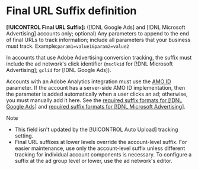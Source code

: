 # Final URL Suffix definition

<!-- Used in many places; in inventory feed templates, it's actually called "Campaign Final URL Suffix," but leaving this generic anyway since it's a paragraph-level include file -->

**[!UICONTROL Final URL Suffix]:** ([!DNL Google Ads] and [!DNL Microsoft Advertising] accounts only; optional) Any parameters to append to the end of final URLs to track information; include all parameters that your business must track. Example:`param1=value1&param2=value2`

In accounts that use Adobe Advertising conversion tracking, the suffix must include the ad network's click identifier (`msclkid` for [!DNL Microsoft Advertising]; `gclid` for [!DNL Google Ads]).

Accounts with an Adobe Analytics integration must use the [AMO ID](/help/integrations/analytics/ids.md) parameter. If the account has a server-side AMO ID implementation, then the parameter is added automatically when a user clicks an ad; otherwise, you must manually add it here. See the [required suffix formats for [!DNL Google Ads]](/help/search-social-commerce/tracking/formats-click-tracking-google.md) and [required suffix formats for [!DNL Microsoft Advertising]](/help/search-social-commerce/tracking/formats-click-tracking-microsoft.md).

>[!NOTE]
>
>* This field isn't updated by the [!UICONTROL Auto Upload] tracking setting.
>* Final URL suffixes at lower levels override the account-level suffix. For easier maintenance, use only the account-level suffix unless different tracking for individual account components is necessary. To configure a suffix at the ad group level or lower, use the ad network's editor.
